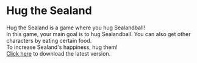 # Hug the Sealand
Hug the Sealand is a game where you hug Sealandball!\
In this game, your main goal is to hug Sealandball. 
You can also get other characters by eating certain food.\
To increase Sealand's happiness, hug them!\
[Click here](https://github.com/MacOS-9/hug-the-sealand/releases/tag/latest) to download the latest version.